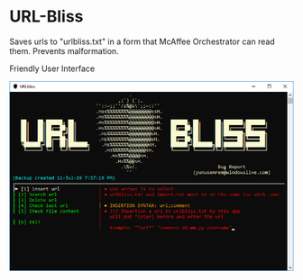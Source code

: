 # URL-Bliss

Saves urls to "urlbliss.txt" in a form that McAffee Orchestrator can read them.
Prevents malformation.

Friendly User Interface

![Alt text](/Resources/ScreenShoot.png?raw=true "")

